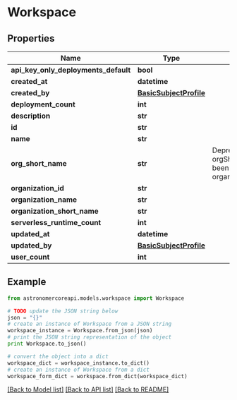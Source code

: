 # Workspace


## Properties
Name | Type | Description | Notes
------------ | ------------- | ------------- | -------------
**api_key_only_deployments_default** | **bool** |  | 
**created_at** | **datetime** |  | 
**created_by** | [**BasicSubjectProfile**](BasicSubjectProfile.md) |  | [optional] 
**deployment_count** | **int** |  | [optional] 
**description** | **str** |  | [optional] 
**id** | **str** |  | 
**name** | **str** |  | 
**org_short_name** | **str** | Deprecated: orgShortName has been replaced with organizationShortName | [optional] 
**organization_id** | **str** |  | 
**organization_name** | **str** |  | [optional] 
**organization_short_name** | **str** |  | [optional] 
**serverless_runtime_count** | **int** |  | [optional] 
**updated_at** | **datetime** |  | 
**updated_by** | [**BasicSubjectProfile**](BasicSubjectProfile.md) |  | [optional] 
**user_count** | **int** |  | [optional] 

## Example

```python
from astronomercoreapi.models.workspace import Workspace

# TODO update the JSON string below
json = "{}"
# create an instance of Workspace from a JSON string
workspace_instance = Workspace.from_json(json)
# print the JSON string representation of the object
print Workspace.to_json()

# convert the object into a dict
workspace_dict = workspace_instance.to_dict()
# create an instance of Workspace from a dict
workspace_form_dict = workspace.from_dict(workspace_dict)
```
[[Back to Model list]](../README.md#documentation-for-models) [[Back to API list]](../README.md#documentation-for-api-endpoints) [[Back to README]](../README.md)


